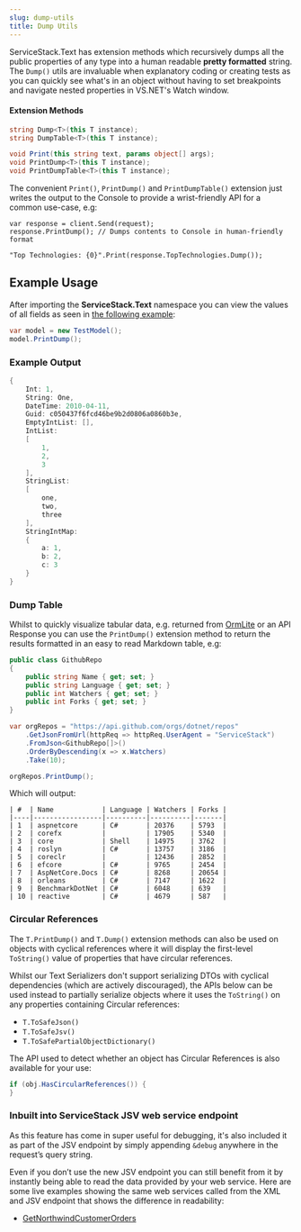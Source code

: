 ```yaml
---
slug: dump-utils
title: Dump Utils
---
```


ServiceStack.Text has extension methods which recursively dumps all the public properties of any type into a human readable **pretty formatted** string. The `Dump()` utils are invaluable when explanatory coding or creating tests as you can quickly see what's in an object without having to set breakpoints and navigate nested properties in VS.NET's Watch window.

#### Extension Methods

```csharp
string Dump<T>(this T instance);
string DumpTable<T>(this T instance);

void Print(this string text, params object[] args);
void PrintDump<T>(this T instance);
void PrintDumpTable<T>(this T instance);
```

The convenient `Print()`, `PrintDump()` and `PrintDumpTable()` extension just writes the output to the Console to provide a wrist-friendly API for a common use-case, e.g:

```
var response = client.Send(request);
response.PrintDump(); // Dumps contents to Console in human-friendly format

"Top Technologies: {0}".Print(response.TopTechnologies.Dump());
```

## Example Usage

After importing the **ServiceStack.Text** namespace you can view the values of all fields as seen in [the following example](https://github.com/ServiceStack/ServiceStack.Text/blob/master/tests/ServiceStack.Text.Tests/Utils/JsvFormatterTests.cs):

```csharp
var model = new TestModel();
model.PrintDump();
```

### Example Output

```csharp
{
    Int: 1,
    String: One,
    DateTime: 2010-04-11,
    Guid: c050437f6fcd46be9b2d0806a0860b3e,
    EmptyIntList: [],
    IntList:
    [
        1,
        2,
        3
    ],
    StringList:
    [
        one,
        two,
        three
    ],
    StringIntMap:
    {
        a: 1,
        b: 2,
        c: 3
    }
}
```

### Dump Table

Whilst to quickly visualize tabular data, e.g. returned from [OrmLite](https://github.com/ServiceStack/ServiceStack.OrmLite) or an API Response
you can use the `PrintDump()` extension method to return the results formatted in an easy to read Markdown table, e.g:

```csharp
public class GithubRepo
{
    public string Name { get; set; }
    public string Language { get; set; }
    public int Watchers { get; set; }
    public int Forks { get; set; }
}

var orgRepos = "https://api.github.com/orgs/dotnet/repos"
    .GetJsonFromUrl(httpReq => httpReq.UserAgent = "ServiceStack")
    .FromJson<GithubRepo[]>()
    .OrderByDescending(x => x.Watchers)
    .Take(10);

orgRepos.PrintDump();
```

Which will output:

```
| #  | Name            | Language | Watchers | Forks |
|----|-----------------|----------|----------|-------|
| 1  | aspnetcore      | C#       | 20376    | 5793  |
| 2  | corefx          |          | 17905    | 5340  |
| 3  | core            | Shell    | 14975    | 3762  |
| 4  | roslyn          | C#       | 13757    | 3186  |
| 5  | coreclr         |          | 12436    | 2852  |
| 6  | efcore          | C#       | 9765     | 2454  |
| 7  | AspNetCore.Docs | C#       | 8268     | 20654 |
| 8  | orleans         | C#       | 7147     | 1622  |
| 9  | BenchmarkDotNet | C#       | 6048     | 639   |
| 10 | reactive        | C#       | 4679     | 587   |
```

### Circular References

The `T.PrintDump()` and `T.Dump()` extension methods can also be used on objects with cyclical references 
where it will display the first-level `ToString()` value of properties that have circular references.

Whilst our Text Serializers don't support serializing DTOs with cyclical dependencies (which are actively discouraged), 
the APIs below can be used instead to partially serialize objects where it uses the `ToString()` on any properties containing Circular references:

 - `T.ToSafeJson()`
 - `T.ToSafeJsv()`
 - `T.ToSafePartialObjectDictionary()`

The API used to detect whether an object has Circular References is also available for your use: 

```csharp
if (obj.HasCircularReferences()) {
}
```

### Inbuilt into ServiceStack JSV web service endpoint

As this feature has come in super useful for debugging, it's also included it as part of the JSV endpoint by simply appending `&debug` anywhere in the request’s query string. 

Even if you don’t use the new JSV endpoint you can still benefit from it by instantly being able to read the data provided by your web service. Here are some live examples showing the same web services called from the XML and JSV endpoint that shows the difference in readability:

  - [GetNorthwindCustomerOrders](http://northwind.netcore.io/json/reply/Orders?debug)

